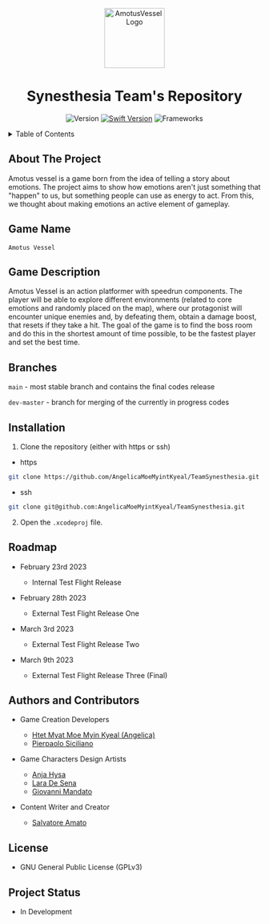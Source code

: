 <p align="center">
<img width="120" alt="AmotusVesselLogo" src="https://user-images.githubusercontent.com/74500135/223088659-77f123cc-167d-42bf-a511-b7ba9f0a0c65.png">
<h1 align="center">Synesthesia Team's Repository </h1>
<div style="text" align="center">

![Version](https://img.shields.io/static/v1?label=Version&message=1.0&color=brightgreen)
[![Swift Version](https://img.shields.io/static/v1?label=Swift%20Version&message=5&color=brightgreen&logo=swift)](https://www.swift.org/getting-started/)
![Frameworks](https://img.shields.io/static/v1?label=Frameworks&message=SwiftUI%20|%20SpriteKit%20|%20GamePlayKit%20|%20GameController%20|%20AVKit&color=brightgreen&logo=swift)

</div>
</p>

<details>
  <summary>Table of Contents</summary>
  <ol>
    <li>
      <a href="#about-the-project">About The Project</a>
    </li>
    <li>
      <a href="#game-name">Game Name</a>
    </li>
    <li><a href="#game-description">Game Description</a></li>
    <li><a href="#branches">Branches</a></li>
    <li><a href="#installation">Installation</a></li>
    <li><a href="#roadmap">Roadmap</a></li>
    <li><a href="#authors-and-contributors">Authors and Contributors</a></li>
    <li><a href="#license">License</a></li>
    <li><a href="#project-status">Project Status</a></li>
  </ol>
</details>

## About The Project

Amotus vessel is a game born from the idea of telling a story about emotions. The project aims to show how emotions aren't just something that "happen" to us, but something people can use as energy to act. From this, we thought about making emotions an active element of gameplay.

## Game Name
`
Amotus Vessel
`

## Game Description

Amotus Vessel is an action platformer with speedrun components. The player will be able to explore different environments (related to core emotions and randomly placed on the map), where our protagonist will encounter unique enemies and, by defeating them, obtain a damage boost, that resets if they take a hit. The goal of the game is to find the boss room and do this in the shortest amount of time possible, to be the fastest player and set the best time.

## Branches

`main` - most stable branch and contains the final codes release

`dev-master` - branch for merging of the currently in progress codes

## Installation

1. Clone the repository (either with https or ssh)

  - https

  ```sh
  git clone https://github.com/AngelicaMoeMyintKyeal/TeamSynesthesia.git
  ```

  - ssh
  
  ```sh
  git clone git@github.com:AngelicaMoeMyintKyeal/TeamSynesthesia.git
  ```

2. Open the `.xcodeproj` file.

## Roadmap

- February 23rd 2023
  - Internal Test Flight Release
  
- February 28th 2023
  - External Test Flight Release One
  
- March 3rd 2023
  - External Test Flight Release Two
  
- March 9th 2023
  - External Test Flight Release Three (Final)

## Authors and Contributors

- Game Creation Developers
  - [Htet Myat Moe Myin Kyeal (Angelica)](https://github.com/AngelicaMoeMyintKyeal)
  - [Pierpaolo Siciliano](https://github.com/PierSic-dev)
  
- Game Characters Design Artists
  - [Anja Hysa](https://github.com/oceanjah)
  - [Lara De Sena](https://github.com/kumoriheart)
  - [Giovanni Mandato](https://github.com/GiovanniMandato)
  
- Content Writer and Creator
  - [Salvatore Amato](https://github.com/Salvatore-Amato)

## License

- GNU General Public License (GPLv3)

## Project Status

- In Development
